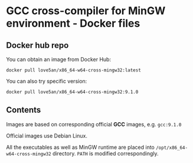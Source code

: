 # GCC cross-compiler for MinGW environment - Docker files

## Docker hub repo

You can obtain an image from Docker Hub:

```docker pull love5an/x86_64-w64-cross-mingw32:latest```

You can also try specific version:

```docker pull love5an/x86_64-w64-cross-mingw32:9.1.0```

## Contents

Images are based on corresponding official **GCC** images, e.g. ```gcc:9.1.0```

Official images use Debian Linux.

All the executables as well as MinGW runtime are placed into 
```/opt/x86_64-w64-cross-mingw32``` directory.
```PATH``` is modified correspondingly.

